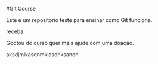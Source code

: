 #Git Course

Este é um repositorio teste para ensinar como Git funciona.

receba

Godtou do curso quer mais ajude com uma doação.

aksdjmlkasdnmklasdnksandn
